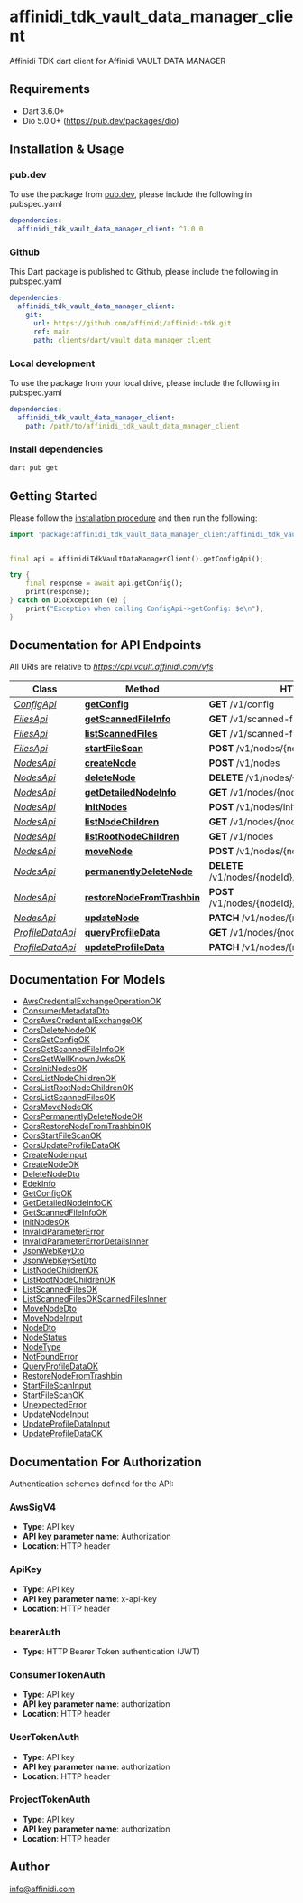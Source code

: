 # affinidi_tdk_vault_data_manager_client

Affinidi TDK dart client for Affinidi VAULT DATA MANAGER

## Requirements

- Dart 3.6.0+
- Dio 5.0.0+ (https://pub.dev/packages/dio)

## Installation & Usage

### pub.dev

To use the package from [pub.dev](https://pub.dev), please include the following in pubspec.yaml

```yaml
dependencies:
  affinidi_tdk_vault_data_manager_client: ^1.0.0
```

### Github

This Dart package is published to Github, please include the following in pubspec.yaml

```yaml
dependencies:
  affinidi_tdk_vault_data_manager_client:
    git:
      url: https://github.com/affinidi/affinidi-tdk.git
      ref: main
      path: clients/dart/vault_data_manager_client
```

### Local development

To use the package from your local drive, please include the following in pubspec.yaml

```yaml
dependencies:
  affinidi_tdk_vault_data_manager_client:
    path: /path/to/affinidi_tdk_vault_data_manager_client
```

### Install dependencies

```bash
dart pub get
```

## Getting Started

Please follow the [installation procedure](#installation--usage) and then run the following:

```dart
import 'package:affinidi_tdk_vault_data_manager_client/affinidi_tdk_vault_data_manager_client.dart';


final api = AffinidiTdkVaultDataManagerClient().getConfigApi();

try {
    final response = await api.getConfig();
    print(response);
} catch on DioException (e) {
    print("Exception when calling ConfigApi->getConfig: $e\n");
}

```

## Documentation for API Endpoints

All URIs are relative to *https://api.vault.affinidi.com/vfs*

| Class                                     | Method                                                                 | HTTP request                                          | Description |
| ----------------------------------------- | ---------------------------------------------------------------------- | ----------------------------------------------------- | ----------- |
| [_ConfigApi_](doc/ConfigApi.md)           | [**getConfig**](doc/ConfigApi.md#getconfig)                            | **GET** /v1/config                                    |
| [_FilesApi_](doc/FilesApi.md)             | [**getScannedFileInfo**](doc/FilesApi.md#getscannedfileinfo)           | **GET** /v1/scanned-files/{scannedFileJobId}          |
| [_FilesApi_](doc/FilesApi.md)             | [**listScannedFiles**](doc/FilesApi.md#listscannedfiles)               | **GET** /v1/scanned-files/                            |
| [_FilesApi_](doc/FilesApi.md)             | [**startFileScan**](doc/FilesApi.md#startfilescan)                     | **POST** /v1/nodes/{nodeId}/file/scan                 |
| [_NodesApi_](doc/NodesApi.md)             | [**createNode**](doc/NodesApi.md#createnode)                           | **POST** /v1/nodes                                    |
| [_NodesApi_](doc/NodesApi.md)             | [**deleteNode**](doc/NodesApi.md#deletenode)                           | **DELETE** /v1/nodes/{nodeId}                         |
| [_NodesApi_](doc/NodesApi.md)             | [**getDetailedNodeInfo**](doc/NodesApi.md#getdetailednodeinfo)         | **GET** /v1/nodes/{nodeId}                            |
| [_NodesApi_](doc/NodesApi.md)             | [**initNodes**](doc/NodesApi.md#initnodes)                             | **POST** /v1/nodes/init                               |
| [_NodesApi_](doc/NodesApi.md)             | [**listNodeChildren**](doc/NodesApi.md#listnodechildren)               | **GET** /v1/nodes/{nodeId}/children                   |
| [_NodesApi_](doc/NodesApi.md)             | [**listRootNodeChildren**](doc/NodesApi.md#listrootnodechildren)       | **GET** /v1/nodes                                     |
| [_NodesApi_](doc/NodesApi.md)             | [**moveNode**](doc/NodesApi.md#movenode)                               | **POST** /v1/nodes/{nodeId}/move                      |
| [_NodesApi_](doc/NodesApi.md)             | [**permanentlyDeleteNode**](doc/NodesApi.md#permanentlydeletenode)     | **DELETE** /v1/nodes/{nodeId}/remove/{nodeIdToRemove} |
| [_NodesApi_](doc/NodesApi.md)             | [**restoreNodeFromTrashbin**](doc/NodesApi.md#restorenodefromtrashbin) | **POST** /v1/nodes/{nodeId}/restore/{nodeIdToRestore} |
| [_NodesApi_](doc/NodesApi.md)             | [**updateNode**](doc/NodesApi.md#updatenode)                           | **PATCH** /v1/nodes/{nodeId}                          |
| [_ProfileDataApi_](doc/ProfileDataApi.md) | [**queryProfileData**](doc/ProfileDataApi.md#queryprofiledata)         | **GET** /v1/nodes/{nodeId}/profile-data               |
| [_ProfileDataApi_](doc/ProfileDataApi.md) | [**updateProfileData**](doc/ProfileDataApi.md#updateprofiledata)       | **PATCH** /v1/nodes/{nodeId}/profile-data             |

## Documentation For Models

- [AwsCredentialExchangeOperationOK](doc/AwsCredentialExchangeOperationOK.md)
- [ConsumerMetadataDto](doc/ConsumerMetadataDto.md)
- [CorsAwsCredentialExchangeOK](doc/CorsAwsCredentialExchangeOK.md)
- [CorsDeleteNodeOK](doc/CorsDeleteNodeOK.md)
- [CorsGetConfigOK](doc/CorsGetConfigOK.md)
- [CorsGetScannedFileInfoOK](doc/CorsGetScannedFileInfoOK.md)
- [CorsGetWellKnownJwksOK](doc/CorsGetWellKnownJwksOK.md)
- [CorsInitNodesOK](doc/CorsInitNodesOK.md)
- [CorsListNodeChildrenOK](doc/CorsListNodeChildrenOK.md)
- [CorsListRootNodeChildrenOK](doc/CorsListRootNodeChildrenOK.md)
- [CorsListScannedFilesOK](doc/CorsListScannedFilesOK.md)
- [CorsMoveNodeOK](doc/CorsMoveNodeOK.md)
- [CorsPermanentlyDeleteNodeOK](doc/CorsPermanentlyDeleteNodeOK.md)
- [CorsRestoreNodeFromTrashbinOK](doc/CorsRestoreNodeFromTrashbinOK.md)
- [CorsStartFileScanOK](doc/CorsStartFileScanOK.md)
- [CorsUpdateProfileDataOK](doc/CorsUpdateProfileDataOK.md)
- [CreateNodeInput](doc/CreateNodeInput.md)
- [CreateNodeOK](doc/CreateNodeOK.md)
- [DeleteNodeDto](doc/DeleteNodeDto.md)
- [EdekInfo](doc/EdekInfo.md)
- [GetConfigOK](doc/GetConfigOK.md)
- [GetDetailedNodeInfoOK](doc/GetDetailedNodeInfoOK.md)
- [GetScannedFileInfoOK](doc/GetScannedFileInfoOK.md)
- [InitNodesOK](doc/InitNodesOK.md)
- [InvalidParameterError](doc/InvalidParameterError.md)
- [InvalidParameterErrorDetailsInner](doc/InvalidParameterErrorDetailsInner.md)
- [JsonWebKeyDto](doc/JsonWebKeyDto.md)
- [JsonWebKeySetDto](doc/JsonWebKeySetDto.md)
- [ListNodeChildrenOK](doc/ListNodeChildrenOK.md)
- [ListRootNodeChildrenOK](doc/ListRootNodeChildrenOK.md)
- [ListScannedFilesOK](doc/ListScannedFilesOK.md)
- [ListScannedFilesOKScannedFilesInner](doc/ListScannedFilesOKScannedFilesInner.md)
- [MoveNodeDto](doc/MoveNodeDto.md)
- [MoveNodeInput](doc/MoveNodeInput.md)
- [NodeDto](doc/NodeDto.md)
- [NodeStatus](doc/NodeStatus.md)
- [NodeType](doc/NodeType.md)
- [NotFoundError](doc/NotFoundError.md)
- [QueryProfileDataOK](doc/QueryProfileDataOK.md)
- [RestoreNodeFromTrashbin](doc/RestoreNodeFromTrashbin.md)
- [StartFileScanInput](doc/StartFileScanInput.md)
- [StartFileScanOK](doc/StartFileScanOK.md)
- [UnexpectedError](doc/UnexpectedError.md)
- [UpdateNodeInput](doc/UpdateNodeInput.md)
- [UpdateProfileDataInput](doc/UpdateProfileDataInput.md)
- [UpdateProfileDataOK](doc/UpdateProfileDataOK.md)

## Documentation For Authorization

Authentication schemes defined for the API:

### AwsSigV4

- **Type**: API key
- **API key parameter name**: Authorization
- **Location**: HTTP header

### ApiKey

- **Type**: API key
- **API key parameter name**: x-api-key
- **Location**: HTTP header

### bearerAuth

- **Type**: HTTP Bearer Token authentication (JWT)

### ConsumerTokenAuth

- **Type**: API key
- **API key parameter name**: authorization
- **Location**: HTTP header

### UserTokenAuth

- **Type**: API key
- **API key parameter name**: authorization
- **Location**: HTTP header

### ProjectTokenAuth

- **Type**: API key
- **API key parameter name**: authorization
- **Location**: HTTP header

## Author

info@affinidi.com
